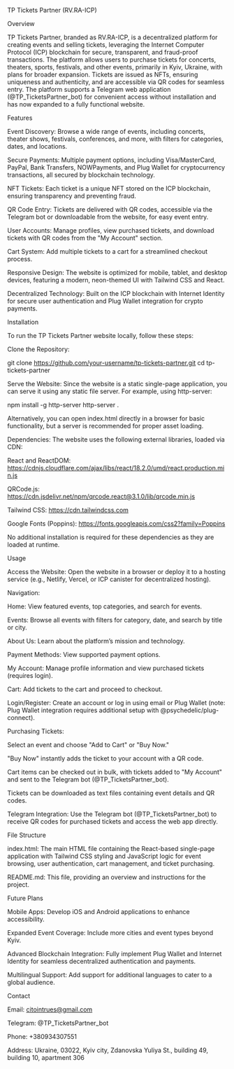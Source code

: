 TP Tickets Partner (RV.RA-ICP)

Overview

TP Tickets Partner, branded as RV.RA-ICP, is a decentralized platform for creating events and selling tickets, leveraging the Internet Computer Protocol (ICP) blockchain for secure, transparent, and fraud-proof transactions. The platform allows users to purchase tickets for concerts, theaters, sports, festivals, and other events, primarily in Kyiv, Ukraine, with plans for broader expansion. Tickets are issued as NFTs, ensuring uniqueness and authenticity, and are accessible via QR codes for seamless entry. The platform supports a Telegram web application (@TP_TicketsPartner_bot) for convenient access without installation and has now expanded to a fully functional website.

Features





Event Discovery: Browse a wide range of events, including concerts, theater shows, festivals, conferences, and more, with filters for categories, dates, and locations.



Secure Payments: Multiple payment options, including Visa/MasterCard, PayPal, Bank Transfers, NOWPayments, and Plug Wallet for cryptocurrency transactions, all secured by blockchain technology.



NFT Tickets: Each ticket is a unique NFT stored on the ICP blockchain, ensuring transparency and preventing fraud.



QR Code Entry: Tickets are delivered with QR codes, accessible via the Telegram bot or downloadable from the website, for easy event entry.



User Accounts: Manage profiles, view purchased tickets, and download tickets with QR codes from the "My Account" section.



Cart System: Add multiple tickets to a cart for a streamlined checkout process.



Responsive Design: The website is optimized for mobile, tablet, and desktop devices, featuring a modern, neon-themed UI with Tailwind CSS and React.



Decentralized Technology: Built on the ICP blockchain with Internet Identity for secure user authentication and Plug Wallet integration for crypto payments.

Installation

To run the TP Tickets Partner website locally, follow these steps:





Clone the Repository:

git clone https://github.com/your-username/tp-tickets-partner.git
cd tp-tickets-partner



Serve the Website: Since the website is a static single-page application, you can serve it using any static file server. For example, using http-server:

npm install -g http-server
http-server .

Alternatively, you can open index.html directly in a browser for basic functionality, but a server is recommended for proper asset loading.



Dependencies: The website uses the following external libraries, loaded via CDN:





React and ReactDOM: https://cdnjs.cloudflare.com/ajax/libs/react/18.2.0/umd/react.production.min.js



QRCode.js: https://cdn.jsdelivr.net/npm/qrcode.react@3.1.0/lib/qrcode.min.js



Tailwind CSS: https://cdn.tailwindcss.com



Google Fonts (Poppins): https://fonts.googleapis.com/css2?family=Poppins

No additional installation is required for these dependencies as they are loaded at runtime.

Usage





Access the Website: Open the website in a browser or deploy it to a hosting service (e.g., Netlify, Vercel, or ICP canister for decentralized hosting).



Navigation:





Home: View featured events, top categories, and search for events.



Events: Browse all events with filters for category, date, and search by title or city.



About Us: Learn about the platform’s mission and technology.



Payment Methods: View supported payment options.



My Account: Manage profile information and view purchased tickets (requires login).



Cart: Add tickets to the cart and proceed to checkout.



Login/Register: Create an account or log in using email or Plug Wallet (note: Plug Wallet integration requires additional setup with @psychedelic/plug-connect).



Purchasing Tickets:





Select an event and choose "Add to Cart" or "Buy Now."



"Buy Now" instantly adds the ticket to your account with a QR code.



Cart items can be checked out in bulk, with tickets added to "My Account" and sent to the Telegram bot (@TP_TicketsPartner_bot).



Tickets can be downloaded as text files containing event details and QR codes.



Telegram Integration: Use the Telegram bot (@TP_TicketsPartner_bot) to receive QR codes for purchased tickets and access the web app directly.

File Structure





index.html: The main HTML file containing the React-based single-page application with Tailwind CSS styling and JavaScript logic for event browsing, user authentication, cart management, and ticket purchasing.



README.md: This file, providing an overview and instructions for the project.

Future Plans





Mobile Apps: Develop iOS and Android applications to enhance accessibility.



Expanded Event Coverage: Include more cities and event types beyond Kyiv.



Advanced Blockchain Integration: Fully implement Plug Wallet and Internet Identity for seamless decentralized authentication and payments.



Multilingual Support: Add support for additional languages to cater to a global audience.

Contact





Email: citointrues@gmail.com



Telegram: @TP_TicketsPartner_bot



Phone: +380934307551



Address: Ukraine, 03022, Kyiv city, Zdanovska Yuliya St., building 49, building 10, apartment 306
